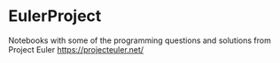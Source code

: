 # EulerProject
Notebooks with some of the programming questions and solutions from Project Euler
https://projecteuler.net/
